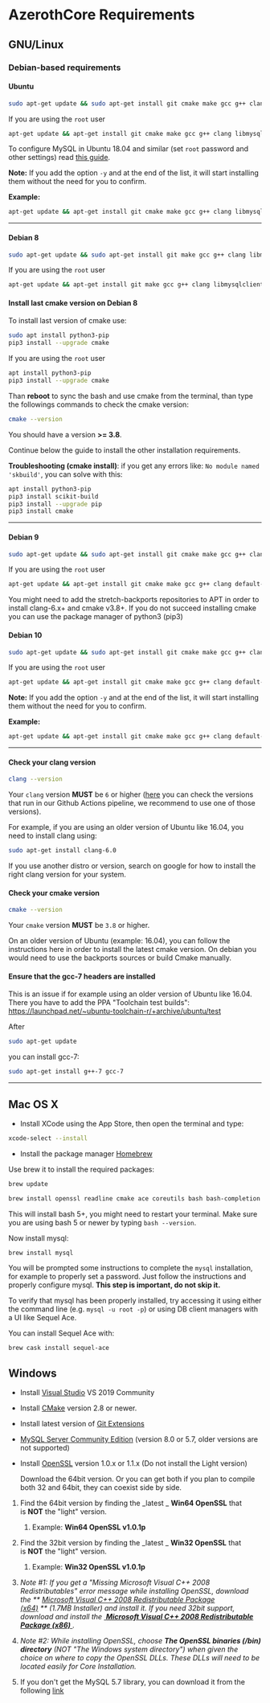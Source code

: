 # AzerothCore Requirements

## GNU/Linux

### Debian-based requirements

#### Ubuntu

```sh
sudo apt-get update && sudo apt-get install git cmake make gcc g++ clang libmysqlclient-dev libssl-dev libbz2-dev libreadline-dev libncurses-dev mysql-server libace-6.* libace-dev
```

If you are using the `root` user

```sh
apt-get update && apt-get install git cmake make gcc g++ clang libmysqlclient-dev libssl-dev libbz2-dev libreadline-dev libncurses-dev mysql-server libace-6.* libace-dev
```

To configure MySQL in Ubuntu 18.04 and similar (set `root` password and other settings) read [this guide](https://www.digitalocean.com/community/tutorials/how-to-install-mysql-on-ubuntu-18-04).

**Note:** If you add the option `-y` and at the end of the list, it will start installing them without the need for you to confirm.

**Example:**

```sh
apt-get update && apt-get install git cmake make gcc g++ clang libmysqlclient-dev libssl-dev libbz2-dev libreadline-dev libncurses-dev mysql-server libace-6.* libace-dev -y
```

--- 

#### Debian 8

```sh
sudo apt-get update && sudo apt-get install git make gcc g++ clang libmysqlclient-dev libssl1.0-dev libbz2-dev libreadline-dev libncurses-dev mysql-server libace-6.* libace-dev
```

If you are using the `root` user

```sh
apt-get update && apt-get install git make gcc g++ clang libmysqlclient-dev libssl1.0-dev libbz2-dev libreadline-dev libncurses-dev mysql-server libace-6.* libace-dev
```

#### Install last cmake version on Debian 8

To install last version of cmake use:

```sh
sudo apt install python3-pip
pip3 install --upgrade cmake
```

If you are using the `root` user

```sh
apt install python3-pip
pip3 install --upgrade cmake
```

Than **reboot** to sync the bash and use cmake from the terminal, than type the followings commands to check the cmake version:

```sh
cmake --version
```

You should have a version **>= 3.8**.

Continue below the guide to install the other installation requirements.

**Troubleshooting (cmake install)**: if you get any errors like: `No module named 'skbuild'`, you can solve with this:

```sh
apt install python3-pip
pip3 install scikit-build
pip3 install --upgrade pip
pip3 install cmake
```

---

#### Debian 9

```sh
sudo apt-get update && sudo apt-get install git cmake make gcc g++ clang default-libmysqlclient-dev libssl1.0-dev libbz2-dev libreadline-dev libncurses-dev mysql-server libace-6.* libace-dev
```

If you are using the `root` user

```sh
apt-get update && apt-get install git cmake make gcc g++ clang default-libmysqlclient-dev libssl1.0-dev libbz2-dev libreadline-dev libncurses-dev mysql-server libace-6.* libace-dev
```

You might need to add the stretch-backports repositories to APT in order to install clang-6.x+ and cmake v3.8+.
If you do not succeed installing cmake you can use the package manager of python3 (pip3)

#### Debian 10

```sh
sudo apt-get update && sudo apt-get install git cmake make gcc g++ clang default-libmysqlclient-dev libssl-dev libbz2-dev libreadline-dev libncurses-dev mariadb-server libace-6.* libace-dev
```

If you are using the `root` user

```sh
apt-get update && apt-get install git cmake make gcc g++ clang default-libmysqlclient-dev libssl-dev libbz2-dev libreadline-dev libncurses-dev mariadb-server libace-6.* libace-dev
```

**Note:** If you add the option `-y` and at the end of the list, it will start installing them without the need for you to confirm.

**Example:**

```sh
apt-get update && apt-get install git cmake make gcc g++ clang default-libmysqlclient-dev libssl-dev libbz2-dev libreadline-dev libncurses-dev mariadb-server libace-6.* libace-dev -y
```

--- 


#### Check your clang version

```sh
clang --version
```

Your `clang` version **MUST** be `6` or higher ([here](https://github.com/azerothcore/azerothcore-wotlk/actions?query=workflow%3Acore-build) you can check the versions that run in our Github Actions pipeline, we recommend to use one of those versions).

For example, if you are using an older version of Ubuntu like 16.04, you need to install clang using:

```sh
sudo apt-get install clang-6.0
```

If you use another distro or version, search on google for how to install the right clang version for your system.

#### Check your cmake version

```sh
cmake --version
```

Your `cmake` version **MUST** be `3.8` or higher.

On an older version of Ubuntu (example: 16.04), you can follow the instructions here in order to install the latest cmake version. On debian you would need to use the backports sources or build Cmake manually.

#### Ensure that the gcc-7 headers are installed

This is an issue if for example using an older version of Ubuntu like 16.04. There you have to add the PPA "Toolchain test builds":
https://launchpad.net/~ubuntu-toolchain-r/+archive/ubuntu/test

After

```sh
sudo apt-get update
```

you can install gcc-7: 

```sh
sudo apt-get install g++-7 gcc-7
```

---

## Mac OS X

- Install XCode using the App Store, then open the terminal and type:

```sh
xcode-select --install
```

- Install the package manager [Homebrew](http://brew.sh/)

Use brew it to install the required packages:

```sh
brew update
```

```sh
brew install openssl readline cmake ace coreutils bash bash-completion coreutils
```

This will install bash 5+, you might need to restart your terminal.
Make sure you are using bash 5 or newer by typing `bash --version`.

Now install mysql:

```sh
brew install mysql
```

You will be prompted some instructions to complete the `mysql` installation, for example to properly set a password. Just follow the instructions and properly configure mysql. **This step is important, do not skip it.**

To verify that mysql has been properly installed, try accessing it using either the command line (e.g. `mysql -u root -p`) or using DB client managers with a UI like Sequel Ace.

You can install Sequel Ace with:

```sh
brew cask install sequel-ace
```


## Windows

* Install [Visual Studio](https://visualstudio.microsoft.com/downloads/) VS 2019 Community

* Install [CMake](https://cmake.org/) version 2.8 or newer.  

* Install latest version of [Git Extensions](https://git-scm.com/download/win)

* [MySQL Server Community Edition](https://dev.mysql.com/downloads/mysql/) (version 8.0 or 5.7, older versions are not supported)

* Install [OpenSSL](http://www.slproweb.com/products/Win32OpenSSL.html) version 1.0.x or 1.1.x (Do not install the Light version) 
  
  Download the 64bit version. Or you can get both if you plan to compile both 32 and 64bit, they can coexist side by side.

1. Find the 64bit version by finding the _latest _ **Win64 OpenSSL** that is **NOT** the "light" version.
    1. Example: **Win64 OpenSSL v1.0.1p**

2. Find the 32bit version by finding the _latest _ **Win32 OpenSSL** that is **NOT** the "light" version.
    1. Example: **Win32 OpenSSL v1.0.1p**

3. _Note #1: If you get a "Missing Microsoft Visual C++ 2008 Redistributables" error message while installing OpenSSL, download the ** [Microsoft Visual C++ 2008 Redistributable Package (x64)](http://www.microsoft.com/en-us/download/details.aspx?id=29) ** (1.7MB Installer) and install it. If you need 32bit support, download and install the [ **Microsoft Visual C++ 2008 Redistributable Package (x86)** ](http://www.microsoft.com/en-us/download/details.aspx?id=15336)._
4. _Note #2: While installing OpenSSL, choose **The OpenSSL binaries (/bin) directory** (NOT "The Windows system directory") when given the choice on where to copy the OpenSSL DLLs. These DLLs will need to be located easily for Core Installation._

5. If you don't get the MySQL 5.7 library, you can download it from the following [link](https://cdn.discordapp.com/attachments/265262398942740481/640628930117894154/lib_mysql_5_7_28_win.zip)
